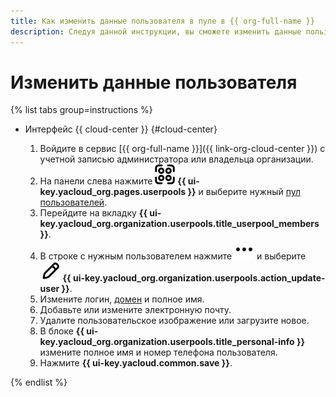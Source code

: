 ```yaml
---
title: Как изменить данные пользователя в пуле в {{ org-full-name }}
description: Следуя данной инструкции, вы сможете изменить данные пользователя в пуле в {{ org-name }}.
---
```


# Изменить данные пользователя


{% list tabs group=instructions %}

- Интерфейс {{ cloud-center }} {#cloud-center}

  1. Войдите в сервис [{{ org-full-name }}]({{ link-org-cloud-center }}) с учетной записью администратора или владельца организации.
  1. На панели слева нажмите ![userpool](../../../_assets/organization/userpool.svg) **{{ ui-key.yacloud_org.pages.userpools }}** и выберите нужный [пул пользователей](../../concepts/user-pools.md).
  1. Перейдите на вкладку **{{ ui-key.yacloud_org.organization.userpools.title_userpool_members }}**.
  1. В строке с нужным пользователем нажмите ![image](../../../_assets/console-icons/ellipsis.svg) и выберите ![pencil](../../../_assets/console-icons/pencil.svg) **{{ ui-key.yacloud_org.organization.userpools.action_update-user }}**.
  1. Измените логин, [домен](../../concepts/domains.md) и полное имя.
  1. Добавьте или измените электронную почту.
  1. Удалите пользовательское изображение или загрузите новое.
  1. В блоке **{{ ui-key.yacloud_org.organization.userpools.title_personal-info }}** измените полное имя и номер телефона пользователя.
  1. Нажмите **{{ ui-key.yacloud.common.save }}**.

{% endlist %}